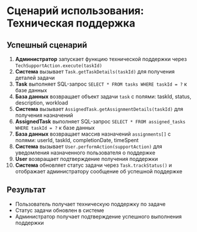 # Сценарий использования: Техническая поддержка

## Успешный сценарий

1. **Администратор** запускает функцию технической поддержки через `TechSupportAction.execute(taskId)`
2. **Система** вызывает `Task.getTaskDetails(taskId)` для получения деталей задачи
3. **Task** выполняет SQL-запрос `SELECT * FROM tasks WHERE taskId = ?` к базе данных
4. **База данных** возвращает объект задачи `task` с полями: taskId, status, description, workload
5. **Система** вызывает `AssignedTask.getAssignmentDetails(taskId)` для получения назначений
6. **AssignedTask** выполняет SQL-запрос `SELECT * FROM assigned_tasks WHERE taskId = ?` к базе данных
7. **База данных** возвращает массив назначений `assignments[]` с полями: userId, taskId, completionDate, timeSpent
8. **Система** вызывает `User.performAction(supportAction)` для уведомления назначенного пользователя о поддержке
9. **User** возвращает подтверждение получения поддержки
10. **Система** обновляет статус задачи через `Task.trackStatus()` и отображает администратору сообщение об успешной поддержке

## Результат
- Пользователь получает техническую поддержку по задаче
- Статус задачи обновлен в системе
- Администратор получает подтверждение успешного выполнения поддержки
